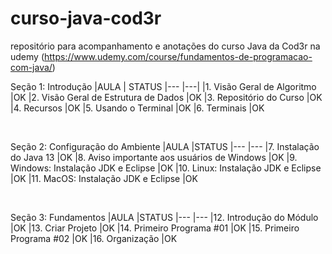 # curso-java-cod3r
repositório para acompanhamento e anotações do curso Java da Cod3r na udemy
(https://www.udemy.com/course/fundamentos-de-programacao-com-java/)


Seção 1: Introdução
|AULA                                                                           | STATUS
|---                                                                            |---|
|1. Visão Geral de Algoritmo                                                    |OK
|2. Visão Geral de Estrutura de Dados                                           |OK
|3. Repositório do Curso                                                        |OK
|4. Recursos                                                                    |OK
|5. Usando o Terminal                                                           |OK
|6. Terminais                                                                   |OK

<br>

Seção 2: Configuração do Ambiente
|AULA                                                                           |STATUS
|---                                                                            |---
|7. Instalação do Java 13                                                       |OK
|8. Aviso importante aos usuários de Windows                                    |OK
|9. Windows: Instalação JDK e Eclipse                                           |OK
|10. Linux: Instalação JDK e Eclipse                                            |OK
|11. MacOS: Instalação JDK e Eclipse                                            |OK

<br>

Seção 3: Fundamentos
|AULA                                                                           |STATUS
|---                                                                            |---
|12. Introdução do Módulo                                                       |OK
|13. Criar Projeto                                                              |OK
|14. Primeiro Programa #01                                                      |OK
|15. Primeiro Programa #02                                                      |OK
|16. Organização                                                                |OK

